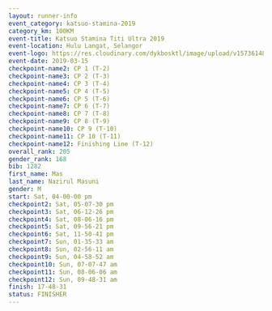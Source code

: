 ```yaml
--- 
layout: runner-info 
event_category: katsuo-stamina-2019 
category_km: 100KM 
event-title: Katsuo Stamina Titi Ultra 2019 
event-location: Hulu Langat, Selangor 
event-logo: https://res.cloudinary.com/dykbosktl/image/upload/v1573614825/Logo/Logo_p7ft6n.png 
event-date: 2019-03-15 
checkpoint-name2: CP 1 (T-2) 
checkpoint-name3: CP 2 (T-3) 
checkpoint-name4: CP 3 (T-4) 
checkpoint-name5: CP 4 (T-5) 
checkpoint-name6: CP 5 (T-6) 
checkpoint-name7: CP 6 (T-7) 
checkpoint-name8: CP 7 (T-8) 
checkpoint-name9: CP 8 (T-9) 
checkpoint-name10: CP 9 (T-10) 
checkpoint-name11: CP 10 (T-11) 
checkpoint-name12: Finishing Line (T-12) 
overall_rank: 205
gender_rank: 168
bib: 1282
first_name: Mas
last_name: Nazirul Masuni
gender: M
start: Sat, 04-00-00 pm
checkpoint2: Sat, 05-07-30 pm
checkpoint3: Sat, 06-12-26 pm
checkpoint4: Sat, 08-06-16 pm
checkpoint5: Sat, 09-56-21 pm
checkpoint6: Sat, 11-50-41 pm
checkpoint7: Sun, 01-35-33 am
checkpoint8: Sun, 02-56-11 am
checkpoint9: Sun, 04-58-52 am
checkpoint10: Sun, 07-07-47 am
checkpoint11: Sun, 08-06-06 am
checkpoint12: Sun, 09-48-31 am
finish: 17-48-31
status: FINISHER
--- 
```

